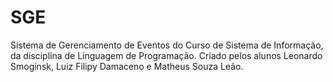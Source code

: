 # SGE
Sistema de Gerenciamento de Eventos do Curso de Sistema de Informação, da disciplina de Linguagem de Programação.
Criado pelos alunos Leonardo Smoginsk, Luiz Filipy Damaceno e Matheus Souza Leão.
